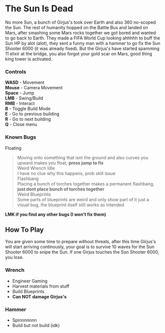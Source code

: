 # The Sun Is Dead
No more Sun, a bunch of Girjus's took over Earth and also 360 no-scoped the Sun. The rest of humanity hopped on the Battle Bus and landed on Mars, after smashing some Mars rocks together we got bored and wanted to go back to Earth. 
They made a FIFA World Cup looking ahhhhh to buff the Sun HP by alot (alot), they sent a funny man with a hammer to go fix the Sun Shooter 6000 (it was already fixed). But the Girjus's have started spamming 11 elixir at the bridge, you also forgot your gold scar on Mars, good thing king tower is activated.
### Controls
**WASD** - Movement <br>
**Mouse** - Camera Movement <br>
**Space** - Jump <br>
**LMB** - Swing/Build <br>
**RMB** - Interact <br>
**B** - Toggle Build Mode <br>
**E** - Go to previous building <br>
**R** - Go to next building <br>
**Q** - Close menu <br>

### Known Bugs
Floating <br>
> Moving onto something that isnt the ground and also curves you upward makes you float, **press jump to fix** <br>
Weird Wrench Idle <br>
> I have no clue why this happens, prob skill issue <br>
Flashbang <br>
> Placing a bunch of torches together makes a permanent flashbang, **just dont place bunch of torches together** <br>
Weird Blueprints <br>
> Some parts of blueprints are weird and only show part of it just a visual bug, the blueprint itself still works as intended <br>

**LMK if you find any other bugs (I won't fix them)**

## How To Play
You are given some time to prepare without threats, after this time Girjus's will start arriving continously, your goal is to survive 10 waves for the Sun Shooter 6000 to snipe the Sun. If one Girjus touches the Sun Shooter 6000, you lose.
### Wrench
- Engineer Gaming
- Harvest materials from stuff
- Build Blueprints
- **Can NOT damage Girjus's**
### Hammer
- Spinnnnnnn
- Build but not build (idk)



